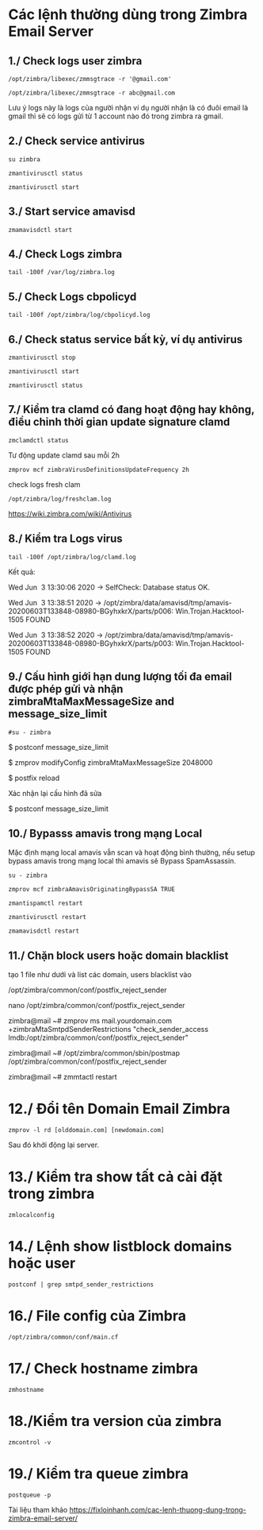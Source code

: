 # Các lệnh thường dùng trong Zimbra Email Server

## 1./ Check logs user zimbra
```
/opt/zimbra/libexec/zmmsgtrace -r '@gmail.com'

/opt/zimbra/libexec/zmmsgtrace -r​​ abc@gmail.com
```
Lưu ý logs này là logs của người nhận ví dụ​​ người nhận là có đuôi email là gmail thì sẽ​​ có logs gửi từ​​ 1 account nào đó trong zimbra ra gmail.

## 2./ Check service antivirus
```
su zimbra

zmantivirusctl status

zmantivirusctl start
```
## 3./ Start service amavisd
```
zmamavisdctl start
```
## 4./ Check Logs zimbra
```
tail -100f /var/log/zimbra.log
```
## 5./ Check Logs cbpolicyd
```
tail -100f /opt/zimbra/log/cbpolicyd.log
```
## 6./ Check status service bất kỳ, ví dụ​​ antivirus
```
zmantivirusctl stop

zmantivirusctl start

zmantivirusctl status

```
## 7./ Kiểm tra clamd có đang hoạt động hay không, điều chỉnh thời gian update signature clamd
```
zmclamdctl status
```
Tư động update clamd sau mỗi 2h
```
zmprov mcf zimbraVirusDefinitionsUpdateFrequency 2h
```
check logs fresh clam
```
/opt/zimbra/log/freshclam.log
```
https://wiki.zimbra.com/wiki/Antivirus

## 8./ Kiểm tra Logs virus
```
tail -100f /opt/zimbra/log/clamd.log
```
Kết quả:​​ 

Wed Jun ​​ 3 13:30:06 2020 -> SelfCheck: Database status OK.

Wed Jun ​​ 3 13:38:51 2020 -> /opt/zimbra/data/amavisd/tmp/amavis-20200603T133848-08980-BGyhxkrX/parts/p006: Win.Trojan.Hacktool-1505 FOUND

Wed Jun ​​ 3 13:38:52 2020 -> /opt/zimbra/data/amavisd/tmp/amavis-20200603T133848-08980-BGyhxkrX/parts/p003: Win.Trojan.Hacktool-1505 FOUND

## 9./ Cấu hình giới hạn dung lượng tối đa email được phép gửi và nhận zimbraMtaMaxMessageSize and message_size_limit
```
#su - zimbra
````
$ postconf message_size_limit

$ zmprov modifyConfig zimbraMtaMaxMessageSize 2048000

$ postfix reload

Xác nhận lại cấu hình đã sửa

$ postconf message_size_limit

## 10./ Bypasss amavis trong mạng Local

Mặc định mạng local amavis vẫn scan và hoạt động bình thường, nếu setup bypass amavis trong mạng local thì amavis sẽ​​ Bypass SpamAssassin.
```
su - zimbra

zmprov mcf zimbraAmavisOriginatingBypassSA TRUE​​ 

zmantispamctl restart​​ 

zmantivirusctl restart​​ 

zmamavisdctl restart​​ 
```
## 11./ Chặn block users hoặc domain blacklist

tạo 1 file như dưới và list các domain, users blacklist vào

/opt/zimbra/common/conf/postfix_reject_sender​​ 

 

nano /opt/zimbra/common/conf/postfix_reject_sender

 

zimbra@mail ~# zmprov ms mail.yourdomain.com​​ +zimbraMtaSmtpdSenderRestrictions "check_sender_access lmdb:/opt/zimbra/common/conf/postfix_reject_sender"

zimbra@mail ~# /opt/zimbra/common/sbin/postmap /opt/zimbra/common/conf/postfix_reject_sender

zimbra@mail ~# zmmtactl restart

# 12./​​ Đổi tên Domain​​ Email Zimbra
```
zmprov -l rd [olddomain.com] [newdomain.com]
```
Sau đó khởi động lại server.

# 13./​​ Kiểm tra show tất cả​​ cài đặt trong zimbra
```
zmlocalconfig
```
# 14./​​ Lệnh show list​​ block domains hoặc user
```
postconf | grep smtpd_sender_restrictions
```
# 16./ File config của Zimbra​​ 
```
/opt/zimbra/common/conf/main.cf
```
# 17./​​ Check hostname zimbra
```
zmhostname 
```
# 18./Kiểm tra version của zimbra
```
zmcontrol -v
```
# 19./​​ Kiểm tra queue zimbra
```
postqueue -p
```

Tài liệu tham khảo 
https://fixloinhanh.com/cac-lenh-thuong-dung-trong-zimbra-email-server/